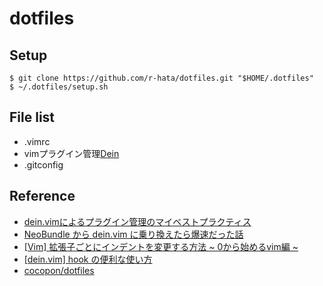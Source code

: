 # dotfiles

## Setup

```
$ git clone https://github.com/r-hata/dotfiles.git "$HOME/.dotfiles"
$ ~/.dotfiles/setup.sh
```

## File list
- .vimrc
- vimプラグイン管理[Dein](https://github.com/Shougo/dein.vim)
- .gitconfig

## Reference
- [dein.vimによるプラグイン管理のマイベストプラクティス](http://qiita.com/kawaz/items/ee725f6214f91337b42b)
- [NeoBundle から dein.vim に乗り換えたら爆速だった話](http://qiita.com/delphinus/items/00ff2c0ba972c6e41542)
- [[Vim] 拡張子ごとにインデントを変更する方法 ~ 0から始めるvim編 ~](http://qiita.com/ymiyamae/items/06d0f5ce9c55e7369e1f)
- [[dein.vim] hook の便利な使い方](http://qiita.com/delphinus/items/cd221a450fd23506e81a)
- [cocopon/dotfiles](https://github.com/cocopon/dotfiles)

